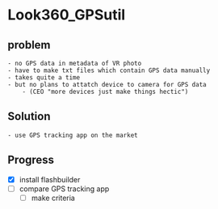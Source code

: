 # Look360_GPSutil
## problem
	- no GPS data in metadata of VR photo
	- have to make txt files which contain GPS data manually
	- takes quite a time
	- but no plans to attatch device to camera for GPS data
		- (CEO "more devices just make things hectic")
## Solution
	- use GPS tracking app on the market

## Progress
- [x] install flashbuilder
- [ ] compare GPS tracking app
	- [ ] make criteria
